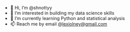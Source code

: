 - 👋 Hi, I’m @shnottyy
- 👀 I’m interested in building my data science skills
- 🌱 I’m currently learning Python and statistical analysis
- 📫 Reach me by email @lexiolney@gmail.com

<!---
shnottyy/shnottyy is a ✨ special ✨ repository because its `README.md` (this file) appears on your GitHub profile.
You can click the Preview link to take a look at your changes.
--->
        
